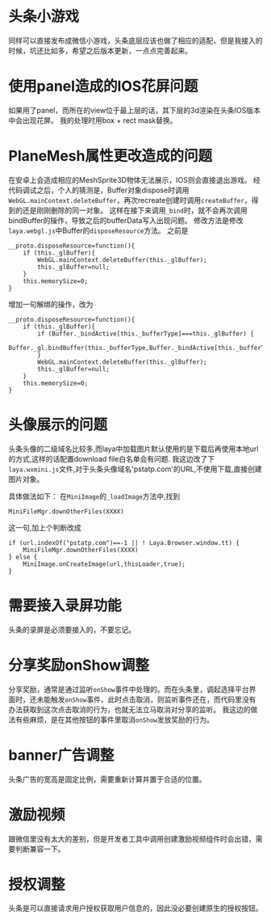 # 头条小游戏
同样可以直接发布成微信小游戏，头条底层应该也做了相应的适配，但是我接入的时候，坑还比如多，希望之后版本更新，一点点完善起来。

# 使用panel造成的IOS花屏问题
如果用了panel，而所在的view位于最上层的话，其下层的3d渲染在头条IOS版本中会出现花屏。
我的处理时用box + rect mask替换。

# PlaneMesh属性更改造成的问题
在安卓上会造成相应的MeshSprite3D物体无法展示，IOS则会直接退出游戏。
经代码调试之后，个人的猜测是，Buffer对象dispose时调用`WebGL.mainContext.deleteBuffer`，再次recreate创建时调用`createBuffer`，得到的还是刚刚删除的同一对象。
这样在接下来调用`_bind`时，就不会再次调用bindBuffer的操作，导致之后的bufferData写入出现问题。
修改方法是修改`laya.webgl.js`中Buffer的`disposeResource`方法。
之前是
```
__proto.disposeResource=function(){
    if (this._glBuffer){
        WebGL.mainContext.deleteBuffer(this._glBuffer);
        this._glBuffer=null;
    }
    this.memorySize=0;
}
```
增加一句解绑的操作，改为
```
__proto.disposeResource=function(){
    if (this._glBuffer){
        if (Buffer._bindActive[this._bufferType]===this._glBuffer) {
            Buffer._gl.bindBuffer(this._bufferType,Buffer._bindActive[this._bufferType]=null);
        }
        WebGL.mainContext.deleteBuffer(this._glBuffer);
        this._glBuffer=null;
    }
    this.memorySize=0;
}
```

# 头像展示的问题
头条头像的二级域名比较多,而laya中加载图片默认使用的是下载后再使用本地url的方式,这样的话配置download file白名单会有问题.
我这边改了下`laya.wxmini.js`文件,对于头条头像域名'pstatp.com'的URL,不使用下载,直接创建图片对象。

具体做法如下：
在`MiniImage`的`_loadImage`方法中,找到
```
MiniFileMgr.downOtherFiles(XXXX)
```
这一句,加上个判断改成
```
if (url.indexOf("pstatp.com")==-1 || ! Laya.Browser.window.tt) {
    MiniFileMgr.downOtherFiles(XXXX)
} else {
    MiniImage.onCreateImage(url,thisLoader,true);
}
```

# 需要接入录屏功能
头条的录屏是必须要接入的，不要忘记。

# 分享奖励onShow调整
分享奖励，通常是通过监听`onShow`事件中处理的。而在头条里，调起选择平台界面时，还未能触发`onShow`事件，此时点击取消，则监听事件还在，而代码里没有办法获取到这次点击取消的行为，也就无法立马取消对分享的监听。
我这边的做法有些麻烦，是在其他按钮的事件里取消`onShow`发放奖励的行为。

# banner广告调整
头条广告的宽高是固定比例，需要重新计算并置于合适的位置。

# 激励视频
跟微信里没有太大的差别，但是开发者工具中调用创建激励视频组件时会出错，需要判断兼容一下。

# 授权调整
头条是可以直接请求用户授权获取用户信息的，因此没必要创建原生的授权按钮。